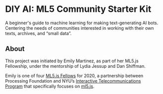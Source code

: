 # DIY AI: ML5 Community Starter Kit

A beginner's guide to machine learning for making text-generating AI bots. Centering the needs of communities interested in working with their own texts, archives, and “small data”.


## About

This project was initiated by Emily Martinez, as part of her ML5.js Fellowship, under the mentorship of Lydia Jessup and Dan Shiffman.

Emily is one of four [ML5.js Fellows](https://processingfoundation.org/fellowships) for 2020, a partnership between Processing Foundation and NYU’s [Interactive Telecommunications Program](https://tisch.nyu.edu/itp) that specifically focuses on [ml5.js](https://ml5js.org/).
